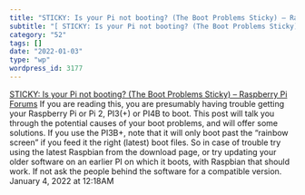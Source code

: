 ```yaml
---
title: "STICKY: Is your Pi not booting? (The Boot Problems Sticky) – Raspberry Pi Forums"
subtitle: "[ STICKY: Is your Pi not booting? (The Boot Problems Sticky) – Raspberry Pi Forums](https://forums.r..."
category: "52"
tags: []
date: "2022-01-03"
type: "wp"
wordpress_id: 3177
---
```

[ STICKY: Is your Pi not booting? (The Boot Problems Sticky) – Raspberry Pi Forums](https://forums.raspberrypi.com/viewtopic.php?f=28&t=58151)
 If you are reading this, you are presumably having trouble getting your Raspberry Pi or Pi 2, PI3(+) or PI4B to boot. This post will talk you through the potential causes of your boot problems, and will offer some solutions. If you use the PI3B+, note that it will only boot past the “rainbow screen” if you feed it the right (latest) boot files. So in case of trouble try using the latest Raspbian from the download page, or try updating your older software on an earlier PI on which it boots, with Raspbian that should work. If not ask the people behind the software for a compatible version.
January 4, 2022 at 12:18AM